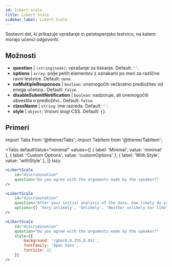 ```yaml
---
id: likert-scale
title: Likert Scale
sidebar_label: Likert Scale
---
```


Sestavni del, ki prikazuje vprašanje in petstopenjsko lestvico, na katero morajo učenci odgovoriti.

## Možnosti

* __question__ | `(string|node)`: vprašanje za tiskanje. Default: `''`.
* __options__ | `array`: polje petih elementov z oznakami po meri za različne ravni lestvice. Default: `none`.
* __noMultipleResponses__ | `boolean`: onemogočiti večkratno predložitev od enega učenca.. Default: `false`.
* __disableSubmitNotification__ | `boolean`: nadzoruje, ali onemogočiti obvestila o predložitvi.. Default: `false`.
* __className__ | `string`: ime razreda. Default: `''`.
* __style__ | `object`: Vnosni slogi CSS. Default: `{}`.


## Primeri

import Tabs from '@theme/Tabs';
import TabItem from '@theme/TabItem';

<Tabs
    defaultValue="minimal"
    values={[
        { label: 'Minimal', value: 'minimal' },
        { label: 'Custom Options', value: 'customOptions' },
        { label: 'With Style', value: 'withStyle' },
    ]}
    lazy
>

<TabItem value="minimal">

```jsx live
<LikertScale 
    id="discrimination" 
    question="Do you agree with the arguments made by the speaker?" 
/>
```
</TabItem>

<TabItem value="customOptions">

```jsx live
<LikertScale 
    id="discrimination" 
    question="After your initial analysis of the data, how likely do you think it is that players are discriminated against by soccer referees because of their skin tone?" 
    options={[ 'Very unlikely', 'Unlikely', 'Neither unlikely nor likely', 'Likely', 'Very Likely']}
/>
```
</TabItem>

<TabItem value="withStyle">

```jsx live
<LikertScale 
    id="discrimination" 
    question="Do you agree with the arguments made by the speaker?" 
    style={{ 
        background: 'rgba(0,0,255,0.05)', 
        fontFamily: 'Open Sans', 
        fontSize: 22 
    }}
/>
```

</TabItem>

</Tabs>
